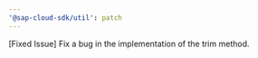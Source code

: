 ```yaml
---
'@sap-cloud-sdk/util': patch
---
```


[Fixed Issue] Fix a bug in the implementation of the trim method.
